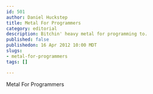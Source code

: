 ```yaml
--- 
id: 501
author: Daniel Huckstep
title: Metal For Programmers
category: editorial
description: Bitchin' heavy metal for programming to.
published: false
publishedon: 16 Apr 2012 10:00 MDT
slugs: 
- metal-for-programmers
tags: []

---
```

Metal For Programmers